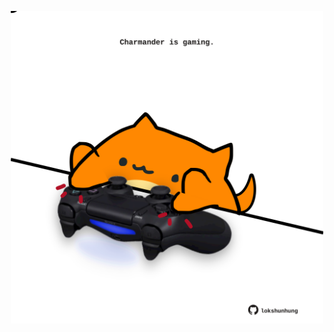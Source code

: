 <!-- built at 12/10/2025, 15:00:34 UTC -->
<p align="center">
  <img width="500" height="500" src="./ReadmeImage.svg">
</p>
